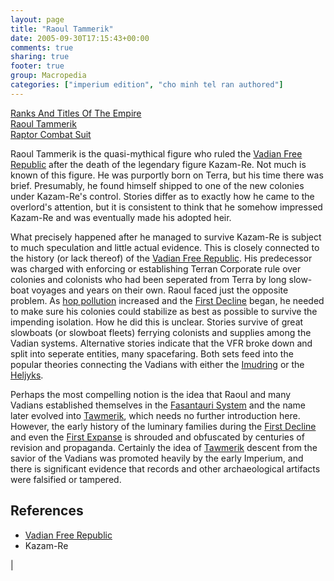 ```yaml
---
layout: page
title: "Raoul Tammerik"
date: 2005-09-30T17:15:43+00:00
comments: true
sharing: true
footer: true
group: Macropedia
categories: ["imperium edition", "cho minh tel ran authored"]
---
```


<div class='row'>
	<div class='col-md-4'><a href='/macropedia/ranks-and-titles-of-the-empire'>Ranks And Titles Of The Empire</a></div>
	<div class='col-md-4'><a href='/macropedia/raoul-tammerik'>Raoul Tammerik</a></div>
	<div class='col-md-4'><a href='/macropedia/raptor-combat-suit'>Raptor Combat Suit</a></div>
</div>


Raoul Tammerik is the quasi-mythical figure who ruled the [Vadian Free Republic](/macropedia/vadian-free-republic) after the death of the legendary figure Kazam-Re. Not much is known of this figure. He was purportly born on Terra, but his time there was brief. Presumably, he found himself shipped to one of the new colonies under Kazam-Re's control. Stories differ as to exactly how he came to the overlord's  attention, but it is consistent to think that he somehow impressed Kazam-Re and was eventually made his adopted heir.

What precisely happened after he managed to survive Kazam-Re is subject to much speculation and little actual evidence. This is closely connected to the history (or lack thereof) of the [Vadian Free Republic](/macropedia/vadian-free-republic). His predecessor was charged with enforcing or establishing Terran Corporate rule over colonies and colonists who had been seperated from Terra by long slow-boat voyages and years on their own. Raoul faced just the opposite problem. As [hop pollution](/natural-sciences/brane-hopping) increased and the [First Decline](/chronology/first-decline) began, he needed to make sure his colonies could stabilize as best as possible to survive the impending isolation. How he did this is unclear. Stories survive of great slowboats (or slowboat fleets) ferrying colonists and supplies among the Vadian systems. Alternative stories indicate that the VFR broke down and split into seperate entities, many spacefaring. Both sets feed into the popular theories connecting the Vadians with either the [Imudring](/macropedia/imudring) or the [Heljyks](/macropedia/heljyks).

Perhaps the most compelling notion is the idea that Raoul and many Vadians established themselves in the [Fasantauri System](/star-systems/fasantauri-system) and the name later evolved into [Tawmerik](/macropedia/tawmerik-dynasty), which needs no further introduction here. However, the early history of the luminary families during the [First Decline](/chronology/first-decline) and even the [First Expanse](/chronology/first-expanse) is shrouded and obfuscated by centuries of revision and propaganda. Certainly the idea of [Tawmerik](/macropedia/tawmerik-dynasty) descent from the savior of the Vadians was promoted heavily by the early Imperium, and there is significant evidence that records and other archaeological artifacts were falsified or tampered. 

## References
* [Vadian Free Republic](/macropedia/vadian-free-republic)
* Kazam-Re 

|

